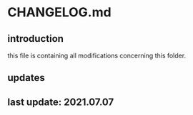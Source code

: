 
# CHANGELOG.md

## introduction

this file is containing all modifications concerning this folder.

## updates

## last update: 2021.07.07
